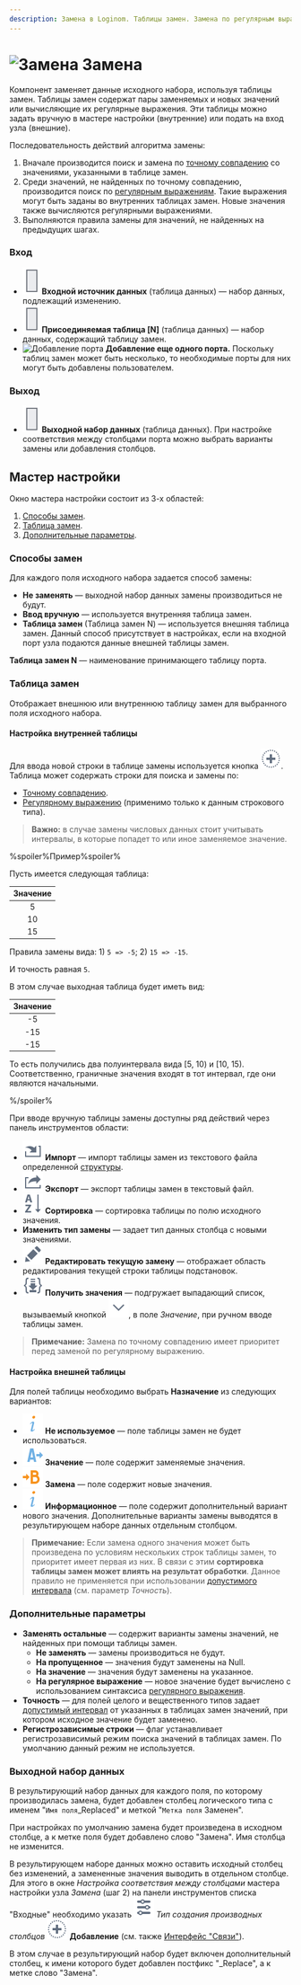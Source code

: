 ```yaml
---
description: Замена в Loginom. Таблицы замен. Замена по регулярным выражениям. Мастер настройки
---
```

# ![Замена](./../../../images/icons/components/replace-columns_default.svg) Замена

Компонент заменяет данные исходного набора, используя таблицы замен. Таблицы замен содержат пары заменяемых и новых значений или вычисляющие их регулярные выражения. Эти таблицы можно задать вручную в мастере настройки (внутренние) или подать на вход узла (внешние).

Последовательность действий алгоритма замены:

 1. Вначале производится поиск и замена по [точному совпадению](./exact-match.md) со значениями, указанными в таблице замен.
 2. Среди значений, не найденных по точному совпадению, производится поиск по [регулярным выражениям](./regexp-match.md). Такие выражения могут быть заданы во внутренних таблицах замен. Новые значения также вычисляются регулярными выражениями.
 3. Выполняются правила замены для значений, не найденных на предыдущих шагах.

### Вход

* ![Входной источник данных](./../../../images/icons/app/node/ports/inputs/table_inactive.svg) **Входной источник данных** (таблица данных) — набор данных, подлежащий изменению.
* ![Набор данных](./../../../images/icons/app/node/ports/inputs/table_inactive.svg) **Присоединяемая таблица [N]** (таблица данных) — набор данных, содержащий таблицу замен.
* ![Добавление порта](./../../../images/icons/app/node/ports/add/add_inactive_default.svg) **Добавление еще одного порта.** Поскольку таблиц замен может быть несколько, то необходимые порты для них могут быть добавлены пользователем.

### Выход

* ![Выходной набор данных](./../../../images/icons/app/node/ports/inputs/table_inactive.svg) **Выходной набор данных** (таблица данных). При настройке соответствия между столбцами порта можно выбрать варианты замены или добавления столбцов.

## Мастер настройки

Окно мастера настройки состоит из 3-х областей:

 1. [Способы замен](#sposoby-zamen).
 2. [Таблица замен](#tablitsa-zamen).
 3. [Дополнительные параметры](#dopolnitelnye-parametry).

### Способы замен

Для каждого поля исходного набора задается способ замены:

* **Не заменять** — выходной набор данных замены производиться не будут.
* **Ввод вручную** — используется внутренняя таблица замен.
* **Таблица замен** (Таблица замен N) — используется внешняя таблица замен. Данный способ присутствует в настройках, если на входной порт узла подаются данные внешней таблицы замен.

**Таблица замен N** — наименование принимающего таблицу порта.

### Таблица замен

Отображает внешнюю или внутреннюю таблицу замен для выбранного поля исходного набора.

#### Настройка внутренней таблицы

Для ввода новой строки в таблице замены используется кнопка ![Добавление строки](./../../../images/icons/common/toolbar-controls/plus_default.svg). Таблица может содержать строки для поиска и замены по:

* [Точному совпадению](./exact-match.md).
* [Регулярному выражению](./regexp-match.md) (применимо только к данным строкового типа).

>**Важно:** в случае замены числовых данных стоит учитывать интервалы, в которые попадет то или иное заменяемое значение.

%spoiler%Пример%spoiler%

Пусть имеется следующая таблица:

| Значение |
|:--------:|
| 5 |
| 10 |
| 15 |

Правила замены вида: 1) `5 => -5`; 2) `15 => -15`.

И точность равная `5`.

В этом случае выходная таблица будет иметь вид:

| Значение |
|:--------:|
| -5 |
| -15 |
| -15 |

То есть получились два полуинтервала вида [5, 10) и [10, 15).
Соответственно, граничные значения входят в тот интервал, где они являются начальными.

%/spoiler%

При вводе вручную таблицы замены доступны ряд действий через панель инструментов области:

* ![Импорт](./../../../images/icons/common/toolbar-controls/import_default.svg) **Импорт** — импорт таблицы замен из текстового файла определенной [структуры](./import-tz.md).
* ![Экспорт](./../../../images/icons/common/toolbar-controls/export_default.svg) **Экспорт** — экспорт таблицы замен в текстовый файл.
* ![Сортировка](./../../../images/icons/common/toolbar-controls/sort-asc_default.svg) **Сортировка** — сортировка таблицы по полю исходного значения.
* **Изменить тип замены** — задает тип данных столбца с новыми значениями.
* ![Редактировать текущую замену](./../../../images/icons/common/toolbar-controls/edit_default.svg) **Редактировать текущую замену** — отображает область редактирования текущей строки таблицы подстановок.
* ![Получить значения](./../../../images/icons/common/toolbar-controls/load-values_default.svg) **Получить значения** — подгружает выпадающий список, вызываемый кнопкой ![ ](./../../../images/icons/common/toolbar-controls/down_default.svg), в поле *Значение*, при ручном вводе таблицы замен.

> **Примечание:** Замена по точному совпадению имеет приоритет перед заменой по регулярному выражению.

#### Настройка внешней таблицы

Для полей таблицы необходимо выбрать **Назначение** из следующих вариантов:

* ![Не используется](./../../../images/icons/common/usage-types/unspecified_default.svg) **Не используемое** — поле таблицы замен не будет использоваться.
* ![Значение](./../../../images/icons/common/usage-types/source_default.svg) **Значение** — поле содержит заменяемые значения.
* ![Замена](./../../../images/icons/common/usage-types/replace-by_default.svg) **Замена** — поле содержит новые значения.
* ![Информационное](./../../../images/icons/common/usage-types/unspecified_default.svg) **Информационное** — поле содержит дополнительный вариант нового значения. Дополнительные варианты замены выводятся в результирующем наборе данных отдельным столбцом.

>**Примечание:** Если замена одного значения может быть произведена по условиям нескольких строк таблицы замен, то приоритет имеет первая из них. В связи с этим **сортировка таблицы замен может влиять на результат обработки**. Данное правило не применяется при использовании [допустимого интервала](./exact-match.md#primenenie-dopustimogo-intervala) (см. параметр *Точность*).

### Дополнительные параметры

* **Заменять остальные** — содержит варианты замены значений, не найденных при помощи таблицы замен.
  * **Не заменять** — замены производиться не будут.
  * **На пропущенное** — значения будут заменены на Null.
  * **На значение** — значения будут заменены на указанное.
  * **На регулярное выражение** — новое значение будет вычислено с использованием синтаксиса [регулярного выражения](./regexp-match.md).
* **Точность** — для полей целого и вещественного типов задает [допустимый интервал](./exact-match.md#primenenie-dopustimogo-intervala) от указанных в таблицах замен значений, при котором исходное значение будет заменено.
* **Регистрозависимые строки** — флаг устанавливает регистрозависимый режим поиска значений в таблицах замен. По умолчанию данный режим не используется.

### Выходной набор данных

В результирующий набор данных для каждого поля, по которому производилась замена, будет добавлен столбец логического типа с именем "`Имя поля`_Replaced" и меткой "`Метка поля` Заменен".

При настройках по умолчанию замена будет произведена в исходном столбце, а к метке поля будет добавлено слово "Замена". Имя столбца не изменится.

В результирующем наборе данных можно оставить исходный столбец без изменений, а замененные значения выводить в отдельном столбце. Для этого в окне *Настройка соответствия между столбцами* мастера настройки узла *Замена* (шаг 2) на панели инструментов списка "Входные" необходимо указать ![](./../../../images/icons/common/toolbar-controls/tune_default.svg) *Тип создания производных столбцов* ![](./../../../images/icons/common/toolbar-controls/plus_default.svg) **Добавление** (см. также [Интерфейс "Связи"](./../../../workflow/ports/connections-interface.md)).

В этом случае в результирующий набор будет включен дополнительный столбец, к имени которого будет добавлен постфикс  "_Replace", а к метке слово "Замена".
